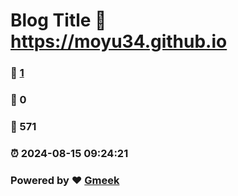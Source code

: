 # Blog Title :link: https://moyu34.github.io 
### :page_facing_up: [1](https://moyu34.github.io/tag.html) 
### :speech_balloon: 0 
### :hibiscus: 571 
### :alarm_clock: 2024-08-15 09:24:21 
### Powered by :heart: [Gmeek](https://github.com/Meekdai/Gmeek)
